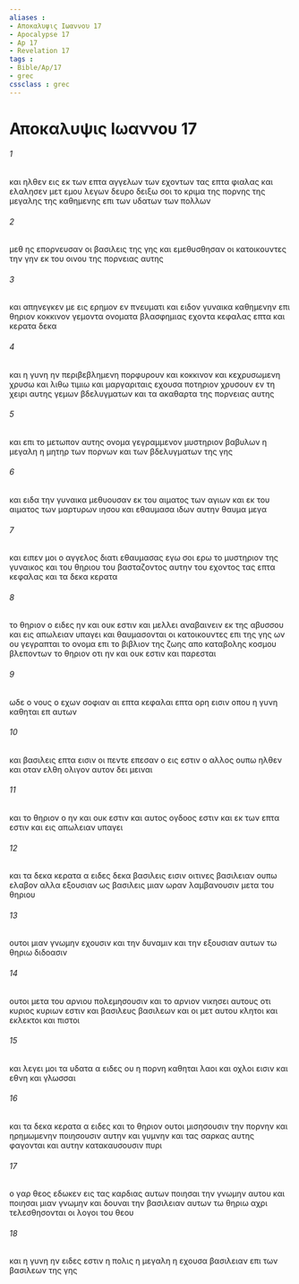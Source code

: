 ```yaml
---
aliases : 
- Αποκαλυψις Ιωαννου 17
- Apocalypse 17
- Ap 17
- Revelation 17
tags : 
- Bible/Ap/17
- grec
cssclass : grec
---
```


# Αποκαλυψις Ιωαννου 17

###### 1
και ηλθεν εις εκ των επτα αγγελων των εχοντων τας επτα φιαλας και ελαλησεν μετ εμου λεγων δευρο δειξω σοι το κριμα της πορνης της μεγαλης της καθημενης επι των υδατων των πολλων
###### 2
μεθ ης επορνευσαν οι βασιλεις της γης και εμεθυσθησαν οι κατοικουντες την γην εκ του οινου της πορνειας αυτης
###### 3
και απηνεγκεν με εις ερημον εν πνευματι και ειδον γυναικα καθημενην επι θηριον κοκκινον γεμοντα ονοματα βλασφημιας εχοντα κεφαλας επτα και κερατα δεκα
###### 4
και η γυνη ην περιβεβλημενη πορφυρουν και κοκκινον και κεχρυσωμενη χρυσω και λιθω τιμιω και μαργαριταις εχουσα ποτηριον χρυσουν εν τη χειρι αυτης γεμων βδελυγματων και τα ακαθαρτα της πορνειας αυτης
###### 5
και επι το μετωπον αυτης ονομα γεγραμμενον μυστηριον βαβυλων η μεγαλη η μητηρ των πορνων και των βδελυγματων της γης
###### 6
και ειδα την γυναικα μεθυουσαν εκ του αιματος των αγιων και εκ του αιματος των μαρτυρων ιησου και εθαυμασα ιδων αυτην θαυμα μεγα
###### 7
και ειπεν μοι ο αγγελος διατι εθαυμασας εγω σοι ερω το μυστηριον της γυναικος και του θηριου του βασταζοντος αυτην του εχοντος τας επτα κεφαλας και τα δεκα κερατα
###### 8
το θηριον ο ειδες ην και ουκ εστιν και μελλει αναβαινειν εκ της αβυσσου και εις απωλειαν υπαγει και θαυμασονται οι κατοικουντες επι της γης ων ου γεγραπται το ονομα επι το βιβλιον της ζωης απο καταβολης κοσμου βλεποντων το θηριον οτι ην και ουκ εστιν και παρεσται
###### 9
ωδε ο νους ο εχων σοφιαν αι επτα κεφαλαι επτα ορη εισιν οπου η γυνη καθηται επ αυτων
###### 10
και βασιλεις επτα εισιν οι πεντε επεσαν ο εις εστιν ο αλλος ουπω ηλθεν και οταν ελθη ολιγον αυτον δει μειναι
###### 11
και το θηριον ο ην και ουκ εστιν και αυτος ογδοος εστιν και εκ των επτα εστιν και εις απωλειαν υπαγει
###### 12
και τα δεκα κερατα α ειδες δεκα βασιλεις εισιν οιτινες βασιλειαν ουπω ελαβον αλλα εξουσιαν ως βασιλεις μιαν ωραν λαμβανουσιν μετα του θηριου
###### 13
ουτοι μιαν γνωμην εχουσιν και την δυναμιν και την εξουσιαν αυτων τω θηριω διδοασιν
###### 14
ουτοι μετα του αρνιου πολεμησουσιν και το αρνιον νικησει αυτους οτι κυριος κυριων εστιν και βασιλευς βασιλεων και οι μετ αυτου κλητοι και εκλεκτοι και πιστοι
###### 15
και λεγει μοι τα υδατα α ειδες ου η πορνη καθηται λαοι και οχλοι εισιν και εθνη και γλωσσαι
###### 16
και τα δεκα κερατα α ειδες και το θηριον ουτοι μισησουσιν την πορνην και ηρημωμενην ποιησουσιν αυτην και γυμνην και τας σαρκας αυτης φαγονται και αυτην κατακαυσουσιν πυρι
###### 17
ο γαρ θεος εδωκεν εις τας καρδιας αυτων ποιησαι την γνωμην αυτου και ποιησαι μιαν γνωμην και δουναι την βασιλειαν αυτων τω θηριω αχρι τελεσθησονται οι λογοι του θεου
###### 18
και η γυνη ην ειδες εστιν η πολις η μεγαλη η εχουσα βασιλειαν επι των βασιλεων της γης
